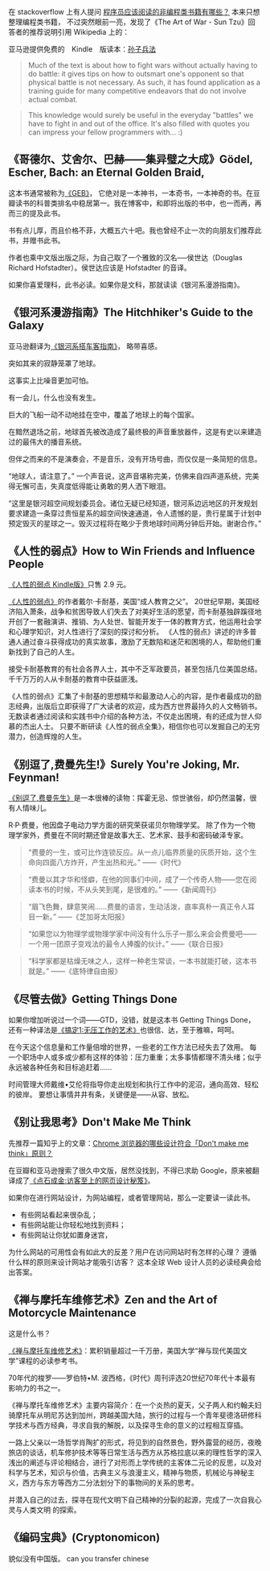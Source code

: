 在 stackoverflow 上有人提问 [程序员应该阅读的非编程类书籍有哪些？](http://stackoverflow.com/q/38210/343194) 本来只想整理编程类书籍，
不过突然眼前一亮，发现了《The Art of War - Sun Tzu》回答者的推荐说明引用 Wikipedia 上的：

亚马逊提供免费的　Kindle　版读本：[孙子兵法](http://www.amazon.cn/gp/product/B00AA7KMKG/ref=as_li_ss_tl?ie=UTF8&camp=536&creative=3132&creativeASIN=B00AA7KMKG&linkCode=as2&tag=favbook-23)

> Much of the text is about how to fight wars without actually having to do battle: 
> it gives tips on how to outsmart one's opponent so that physical battle is not necessary. 
> As such, it has found application as a training guide for many competitive endeavors that do not involve actual combat.

> This knowledge would surely be useful in the everyday "battles" we have to fight in and out of the office. 
> It's also filled with quotes you can impress your fellow programmers with... :)


## 《哥德尔、艾舍尔、巴赫——集异璧之大成》Gödel, Escher, Bach: an Eternal Golden Braid, 

这本书通常被称为[《GEB》](http://www.amazon.cn/gp/product/B0049MPCAS/ref=as_li_ss_tl?ie=UTF8&camp=536&creative=3132&creativeASIN=B0049MPCAS&linkCode=as2&tag=favbook-23)，
它绝对是一本神书，一本奇书，一本神奇的书。在豆瓣读书的科普类排名中稳居第一。我在博客中，和即将出版的书中，也一而再，再而三的提及此书。

书有点儿厚，而且价格不菲，大概五六十吧。我也曾经不止一次的向朋友们推荐此书，并赠书此书。

作者也乘中文版出版之际，为自己取了一个雅致的汉名──侯世达（Douglas Richard Hofstadter）。侯世达应该是 Hofstadter 的音译。

如果你喜爱理科，此书必读。如果你是文科，那就读读《银河系漫游指南》。

## 《银河系漫游指南》The Hitchhiker's Guide to the Galaxy

亚马逊翻译为[《银河系搭车客指南》](http://www.amazon.cn/gp/product/B00590XCO2/ref=as_li_ss_tl?ie=UTF8&camp=536&creative=3132&creativeASIN=B00590XCO2&linkCode=as2&tag=favbook-23)，
略带喜感。

突如其来的寂静笼罩了地球。

这事实上比噪音更加可怕。

有一会儿，什么也没有发生。

巨大的飞船一动不动地挂在空中，覆盖了地球上的每个国家。

在黯然退场之前，地球首先被改造成了最终极的声音重放器件，这是有史以来建造过的最伟大的播音系统。

但伴之而来的不是演奏会，不是音乐，没有开场号曲，而仅仅是一条简短的信息。

“地球人，请注意了。” 
一个声音说，这声音堪称完美，仿佛来自四声道系统，完美得无懈可击，失真度低得能让勇敢的男人洒下眼泪。

“这里是银河超空间规划委员会。诸位无疑已经知道，银河系边远地区的开发规划要求建造一条穿过贵恒星系的超空间快速通道，令人遗憾的是，贵行星属于计划中预定毁灭的星球之一。毁灭过程将在略少于贵地球时间两分钟后开始。谢谢合作。”

## 《人性的弱点》How to Win Friends and Influence People

[《人性的弱点 Kindle版》](http://www.amazon.cn/gp/product/B008F5WMEE/ref=as_li_ss_tl?ie=UTF8&camp=536&creative=3132&creativeASIN=B008F5WMEE&linkCode=as2&tag=favbook-23)只售 2.9 元。

[《人性的弱点》](http://www.amazon.cn/gp/product/B00119B1AM/ref=as_li_ss_tl?ie=UTF8&camp=536&creative=3132&creativeASIN=B00119B1AM&linkCode=as2&tag=favbook-23)的作者戴尔·卡耐基，美国“成人教育之父”。
20世纪早期，美国经济陷入萧条，战争和贫困导致人们失去了对美好生活的愿望，而卡耐基独辟蹊径地开创了一套融演讲、推销、为人处世、智能开发于一体的教育方式，他运用社会学和心理学知识，对人性进行了深刻的探讨和分析。
《人性的弱点》讲述的许多普通人通过奋斗获得成功的真实故事，激励了无数陷和迷茫和困境的人，帮助他们重新找到了自己的人生。

接受卡耐基教育的有社会各界人士，其中不乏军政要员，甚至包括几位美国总结。
千千万万的人从卡耐基的教育中获益匪浅。 

《人性的弱点》汇集了卡耐基的思想精华和最激动人心的内容，是作者最成功的励志经典，出版后立即获得了广大读者的欢迎，成为西方世界最持久的人文畅销书。
无数读者通过阅读和实践书中介绍的各种方法，不仅走出困境，有的还成为世人仰慕的杰出人士。
只要不断研读《人性的弱点全集》，相信你也可以发掘自己的无穷潜力，创造辉煌的人生。

## 《别逗了,费曼先生!》Surely You're Joking, Mr. Feynman!

[《别逗了,费曼先生》](http://www.amazon.cn/gp/product/B009QVEA8M/ref=as_li_ss_tl?ie=UTF8&camp=536&creative=3132&creativeASIN=B009QVEA8M&linkCode=as2&tag=favbook-23)是一本很棒的读物：挥霍无忌、惊世骇俗，却仍然温馨，很有人情味儿。

R·P·费曼，他因盘子电动力学方面的研究荣获诺贝尔物理学奖。
除了作为一个物理学家外，费曼在不同时期还曾是故事大王、艺术家、鼓手和密码破泽专家。


> “费曼的一生，或可比作连锁反应。从一点儿临界质量的灰质开始，这个生命向四面八方炸开，产生出热和光。”
> ——《时代》

> “费曼以其才华和怪癖，在他的同事们中间，成了一个传奇人物——您在阅读本书的时候，不从头笑到尾，是很难的。”
> ——《新闻周刊》

> “眉飞色舞，肆意笑闹……费曼的语言，生动活泼，直率真朴一真正令人耳目一新。”
> ——《芝加哥太阳报》

> “如果您以为物理学或物理学家中间没有什么乐子一那么来会会费曼吧——一个用一团原子变戏法的最令人捧腹的伙计。”
> ——《联合日报》

> “科学家都是枯燥无味之人，这样一种老生常谈，一本书就能打破，这本书就是。”
> ——《底特律自由报》

## 《尽管去做》Getting Things Done

如果你增加听说过一个词——GTD，没错，就是这本书 Getting Things Done，还有一种译法是[《搞定1:无压工作的艺术》](http://www.amazon.cn/gp/product/B00368C0FG/ref=as_li_ss_tl?ie=UTF8&camp=536&creative=3132&creativeASIN=B00368C0FG&linkCode=as2&tag=favbook-23)也很信、达，至于雅嘛，呵呵。

在今天这个信息量和工作量倍增的世界，一些老的工作方法已经失去了效用。
每一个职场中人或多或少都有这样的体验：压力重重；太多事情都理不清头绪；似乎永远被各种任务和目标追赶着……

时间管理大师戴维•艾伦将指导你走出规划和执行工作中的泥沼，通向高效、轻松的彼岸。
要想让事情井井有条，关键便是——从容、放松。

## 《别让我思考》Don't Make Me Think

先推荐一篇知乎上的文章：[Chrome 浏览器的哪些设计符合「Don't make me think」原则？](http://www.zhihu.com/question/20564451)

在豆瓣和亚马逊搜索了很久中文版，居然没找到，不得已求助 Google，原来被翻译成了[《点石成金:访客至上的网页设计秘笈》](http://www.amazon.cn/gp/product/B0011BTJV8/ref=as_li_ss_tl?ie=UTF8&camp=536&creative=3132&creativeASIN=B0011BTJV8&linkCode=as2&tag=favbook-23)。

如果你在进行网站设计，为网站编程，或者管理网站，那么一定要读一读此书。

* 有些网站看起来很杂乱；
* 有些网站能让你轻松地找到资料；
* 有些网站让你犹如置身迷宫，

为什么网站的可用性会有如此大的反差？用户在访问网站时有怎样的心理？
遵循什么样的原则来设计网站才能吸引访客？
这本全球 Web 设计人员的必读经典会给出答案。

## 《禅与摩托车维修艺术》Zen and the Art of Motorcycle Maintenance

这是什么书？

[《禅与摩托车维修艺术》](http://www.amazon.cn/gp/product/B005O4PUFC/ref=as_li_ss_tl?ie=UTF8&camp=536&creative=3132&creativeASIN=B005O4PUFC&linkCode=as2&tag=favbook-23)：累积销量超过一千万册，美国大学“禅与现代美国文学”课程的必读参考书。

70年代的梭罗——罗伯特•M. 波西格，《时代》周刊评选20世纪70年代十本最有影响力的书之一。

《禅与摩托车维修艺术》主要内容简介：在一个炎热的夏天，父子两人和约翰夫妇骑摩托车从明尼苏达到加州，跨越美国大陆，旅行的过程与一个青年斐德洛研修科学技术与西方经典，寻求自我的解脱，以及探寻生命的意义的过程相互穿插。

一路上父亲以一场哲学肖陶扩的形式，将见到的自然景色，野外露营的经历，夜晚旅店的谈话，机车修护技术等等日常生活与西方从苏格拉底以来的理性哲学的深入浅出的阐述与评论相结合，进行了对形而上学传统的主客体二元论的反思，以及对科学与艺术，知识与价值，古典主义与浪漫主义，精神与物质，机械论与神秘主义，西方与东方等西方二分法划分下的事物间的关系的思考。

并潜入自己的过去，探寻在现代文明下自己精神的分裂的起源，完成了一次自我心灵与人类文明 的探索。

## 《编码宝典》(Cryptonomicon)

貌似没有中国版。
can you transfer chinese
